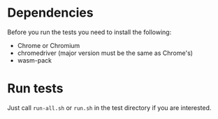 # Dependencies

Before you run the tests you need to install the following:

* Chrome or Chromium
* chromedriver (major version must be the same as Chrome's)
* wasm-pack

# Run tests

Just call `run-all.sh` or `run.sh` in the test directory if you are interested.
